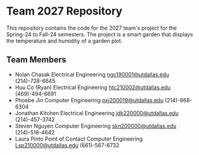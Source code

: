 # Team 2027 Repository
This repository contains the code for the 2027 team's project for the Spring-24 to Fall-24 semesters. The project is a smart garden that displays the temperature and humidity of a garden plot. 
## Team Members
- Nolan Chasak
Electrical Engineering
ngc190001@utdallas.edu 
(214)-728-6645
- Huu Co (Ryan)
Electrical Engineering
htc210002@utdallas.edu
(469)-494-6691
- Phoebe Jin
Computer Engineering
pxj200019@utdallas.edu 
(214)-868-6304
- Jonathan Kitchen
Electrical Engineering
jdk220000@utdallas.edu 
(214)-457-3742    
- Steven Nguyen
Computer Engineering
skn200000@utdallas.edu
(214)-518-4642    
- Laura Pinto
Point of Contact
Computer Engineering
Lsp210000@utdallas.edu
(661)-567-6732

